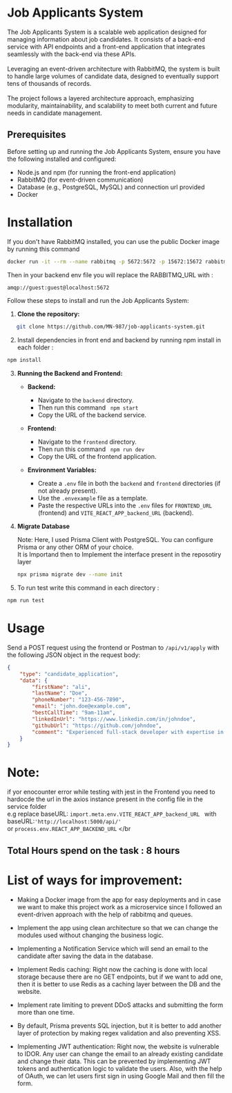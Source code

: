 # Job Applicants System

The Job Applicants System is a scalable web application designed for managing information about job candidates. It consists of a back-end service with API endpoints and a front-end application that integrates seamlessly with the back-end via these APIs. <br><br>Leveraging an event-driven architecture with RabbitMQ, the system is built to handle large volumes of candidate data, designed to eventually support tens of thousands of records.<br><br> The project follows a layered architecture approach, emphasizing modularity, maintainability, and scalability to meet both current and future needs in candidate management.

## Prerequisites

Before setting up and running the Job Applicants System, ensure you have the following installed and configured:
- Node.js and npm (for running the front-end application)
-  RabbitMQ (for event-driven communication)
-  Database (e.g., PostgreSQL, MySQL) and connection url provided 
-  Docker 

 # Installation
If you don't have RabbitMQ installed, you can use the public Docker image by running this command 
```bash 
docker run -it --rm --name rabbitmq -p 5672:5672 -p 15672:15672 rabbitmq:3.9-management

```
Then in your backend env file you will replace the RABBITMQ_URL with :
```bash
amqp://guest:guest@localhost:5672
```
Follow these steps to install and run the Job Applicants System:

1.  **Clone the repository:**
```bash
   git clone https://github.com/MN-987/job-applicants-system.git
```
2.  Install dependencies in front end and backend by running npm install in each folder :
   ``` bash
  npm install
```
3. **Running the Backend and Frontend:**

   - **Backend:**
     - Navigate to the `backend` directory.
     - Then run this command
      ```  npm start ```
     - Copy the URL of the backend service.

   - **Frontend:**
     - Navigate to the `frontend` directory.
     - Then run this command
      ```  npm run dev ```
     - Copy the URL of the frontend application.

   - **Environment Variables:**
     - Create a `.env` file in both the `backend` and `frontend` directories (if not already present).
     - Use the `.envexample` file as a template.
     - Paste the respective URLs into the `.env` files for `FRONTEND_URL` (frontend) and `VITE_REACT_APP_backend_URL` (backend).
       

4. **Migrate Database**

   Note: Here, I used Prisma Client with PostgreSQL. You can configure Prisma or any other ORM of your choice.
   </br>
   It is Importand then to Implement the interface present in the reposotiry layer

   ```bash
   npx prisma migrate dev --name init
   ```

5. To run test write this command in each directory :
```bash
npm run test
```

# Usage

Send a POST request using the frontend or Postman to `/api/v1/apply` with the following JSON object in the request body:

```json
{
    "type": "candidate_application",
    "data": {
        "firstName": "ali",
        "lastName": "Doe",
        "phoneNumber": "123-456-7890",
        "email": "john.doe@example.com",
        "bestCallTime": "9am-11am",
        "linkedInUrl": "https://www.linkedin.com/in/johndoe",
        "githubUrl": "https://github.com/johndoe",
        "comment": "Experienced full-stack developer with expertise in Node.js and React."
    }
}
```


# Note:
 if yor enocounter error while testing with jest in the Frontend 
you need to hardocde the url in the axios instance  present in the config file in the service folder </br>
e.g replace baseURL:  ``` import.meta.env.VITE_REACT_APP_backend_URL  ``` with </br>
baseURL:``` 'http://localhost:5000/api/' ``` </br>
or ``` process.env.REACT_APP_BACKEND_URL ``` </br


## Total Hours spend on the task : 8 hours 

# List of ways for improvement:
- Making a Docker image from the app for easy deployments and in case we want to make this project work as a microservice since I followed an event-driven approach with the help of rabbitmq and queues.
- Implement the app using clean architecture so that we can change the modules used without changing the business logic. 
- Implementing a Notification Service which will send an email to the candidate after saving the data in the database.

- Implement Redis caching: Right now the caching is done with local storage because there are no GET endpoints, but if we want to add one, then it is better to use Redis as a caching layer between the DB and the website.

- Implement rate limiting to prevent DDoS attacks and submitting the form more than one time.
- By default, Prisma prevents SQL injection, but it is better to add another layer of protection by making regex validation and also preventing XSS.

- Implementing JWT authentication: Right now, the website is vulnerable to IDOR. Any user can change the email to an already existing candidate and change their data. This can be prevented by implementing JWT tokens and authentication logic to validate the users. Also, with the help of OAuth, we can let users first sign in using Google Mail and then fill the form.



